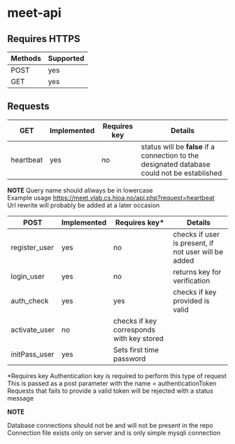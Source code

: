 # meet-api

## Requires HTTPS

| Methods | Supported |
| --- | --- |
| POST | yes |
| GET | yes |

## Requests
| GET | Implemented | Requires key | Details |
| --- | --- | --- | --- |
| heartbeat | yes | no | status will be **false** if a connection to the designated database could not be established |

**NOTE** Query name should allways be in lowercase <br />
Example usage https://meet.vlab.cs.hioa.no/api.php?request=heartbeat <br />
Url rewrite will probably be added at a later occasion

| POST | Implemented | Requires key* | Details |
| --- | --- | --- | --- |
| register_user | yes | no | checks if user is present, if not user will be added |
| login_user | yes | no | returns key for verification |
| auth_check | yes | yes | checks if key provided is valid |
| activate_user | no | checks if key corresponds with key stored |
| initPass_user | yes | Sets first time password |

*Requires key
Authentication key is required to perform this type of request
This is passed as a post parameter with the name = authenticationToken
Requests that fails to provide a valid token will be rejected with a status message



**NOTE**

Database connections should not be and will not be present in the repo
Connection file exists only on server and is only simple mysqli connection